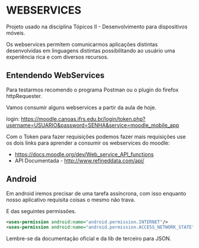 # WEBSERVICES

Projeto usado na disciplina Tópicos II - Desenvolvimento para dispositivos móveis.

Os webservices permitem comunicarmos aplicações distintas desenvolvidas em linguagens distintas possibilitando ao usuário uma experiência rica e com diversos recursos.



## Entendendo WebServices

Para testarmos recomendo o programa Postman ou o plugin do firefox httpRequester.

Vamos consumir alguns webservices a partir da aula de hoje.

login: https://moodle.canoas.ifrs.edu.br/login/token.php?username=USUARIO&password=SENHA&service=moodle_mobile_app

Com o Token para fazer requisições podemos fazer mais requisições use os dois links para aprender a consumir os webservices do moodle:
- https://docs.moodle.org/dev/Web_service_API_functions
- API Documentada - http://www.refineddata.com/api/

## Android

Em android iremos precisar de uma tarefa assíncrona, com isso enquanto nosso aplicativo requisita coisas o mesmo não trava.

E das seguintes permissões.

```xml
<uses-permission android:name="android.permission.INTERNET"/>
<uses-permission android:name="android.permission.ACCESS_NETWORK_STATE"/>
```

Lembre-se da documentação oficial e da lib de terceiro para JSON.
